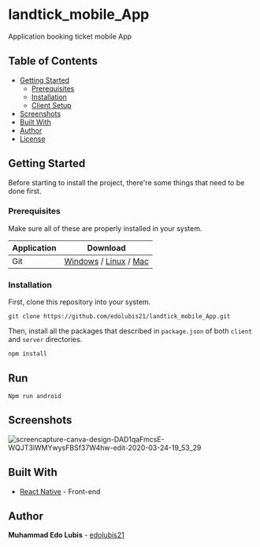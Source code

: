 # landtick_mobile_App

Application booking ticket mobile App

## Table of Contents

- [Getting Started](#getting-started)
  - [Prerequisites](#prerequisites)
  - [Installation](#installation)
  - [Client Setup](#Run)
- [Screenshots](#screenshots)
- [Built With](#built-with)
- [Author](#author)
- [License](#license)

## Getting Started

Before starting to install the project, there're some things that need to be done first.

### Prerequisites

Make sure all of these are properly installed in your system.

| Application  | Download                                                                            |
| ------------ | ----------------------------------------------------------------------------------- |
| Git          | [Windows](https://gitforwindows.org/) / [Linux](https://git-scm.com/download/linux) / [Mac](https://git-scm.com/download/mac)  |


### Installation

First, clone this repository into your system.

```
git clone https://github.com/edolubis21/landtick_mobile_App.git
```

Then, install all the packages that described in `package.json` of both `client` and `server` directories.

```
npm install

```

## Run

```
Npm run android

```

## Screenshots


<p align="center">
  
 ![screencapture-canva-design-DAD1qaFmcsE-WQJT3lWMYwysFBSf37W4hw-edit-2020-03-24-19_53_29](https://user-images.githubusercontent.com/59104566/77428115-2f44fc80-6e0a-11ea-8220-bdcf4b3b9f6a.png)

</p>


## Built With

- [React Native](https://reactnative.dev/) - Front-end


## Author

**Muhammad Edo Lubis** - [edolubis21](https://github.com/edolubis21)

